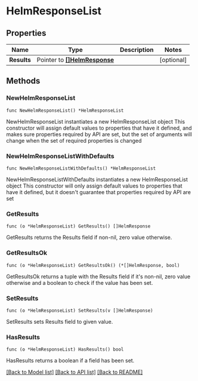 # HelmResponseList

## Properties

Name | Type | Description | Notes
------------ | ------------- | ------------- | -------------
**Results** | Pointer to [**[]HelmResponse**](HelmResponse.md) |  | [optional] 

## Methods

### NewHelmResponseList

`func NewHelmResponseList() *HelmResponseList`

NewHelmResponseList instantiates a new HelmResponseList object
This constructor will assign default values to properties that have it defined,
and makes sure properties required by API are set, but the set of arguments
will change when the set of required properties is changed

### NewHelmResponseListWithDefaults

`func NewHelmResponseListWithDefaults() *HelmResponseList`

NewHelmResponseListWithDefaults instantiates a new HelmResponseList object
This constructor will only assign default values to properties that have it defined,
but it doesn't guarantee that properties required by API are set

### GetResults

`func (o *HelmResponseList) GetResults() []HelmResponse`

GetResults returns the Results field if non-nil, zero value otherwise.

### GetResultsOk

`func (o *HelmResponseList) GetResultsOk() (*[]HelmResponse, bool)`

GetResultsOk returns a tuple with the Results field if it's non-nil, zero value otherwise
and a boolean to check if the value has been set.

### SetResults

`func (o *HelmResponseList) SetResults(v []HelmResponse)`

SetResults sets Results field to given value.

### HasResults

`func (o *HelmResponseList) HasResults() bool`

HasResults returns a boolean if a field has been set.


[[Back to Model list]](../README.md#documentation-for-models) [[Back to API list]](../README.md#documentation-for-api-endpoints) [[Back to README]](../README.md)


